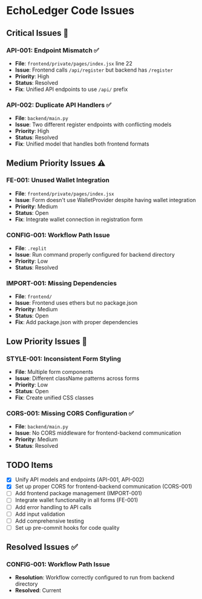 
# EchoLedger Code Issues

## Critical Issues 🚨

### API-001: Endpoint Mismatch ✅
- **File**: `frontend/private/pages/index.jsx` line 22
- **Issue**: Frontend calls `/api/register` but backend has `/register`
- **Priority**: High
- **Status**: Resolved
- **Fix**: Unified API endpoints to use `/api/` prefix

### API-002: Duplicate API Handlers ✅
- **File**: `backend/main.py`
- **Issue**: Two different register endpoints with conflicting models
- **Priority**: High
- **Status**: Resolved
- **Fix**: Unified model that handles both frontend formats

## Medium Priority Issues ⚠️

### FE-001: Unused Wallet Integration
- **File**: `frontend/private/pages/index.jsx`
- **Issue**: Form doesn't use WalletProvider despite having wallet integration
- **Priority**: Medium
- **Status**: Open
- **Fix**: Integrate wallet connection in registration form

### CONFIG-001: Workflow Path Issue
- **File**: `.replit`
- **Issue**: Run command properly configured for backend directory
- **Priority**: Low
- **Status**: Resolved

### IMPORT-001: Missing Dependencies
- **File**: `frontend/`
- **Issue**: Frontend uses ethers but no package.json
- **Priority**: Medium
- **Status**: Open
- **Fix**: Add package.json with proper dependencies

## Low Priority Issues 📝

### STYLE-001: Inconsistent Form Styling
- **File**: Multiple form components
- **Issue**: Different className patterns across forms
- **Priority**: Low
- **Status**: Open
- **Fix**: Create unified CSS classes

### CORS-001: Missing CORS Configuration ✅
- **File**: `backend/main.py`
- **Issue**: No CORS middleware for frontend-backend communication
- **Priority**: Medium
- **Status**: Resolved

## TODO Items

- [x] Unify API models and endpoints (API-001, API-002)
- [x] Set up proper CORS for frontend-backend communication (CORS-001)
- [ ] Add frontend package management (IMPORT-001)
- [ ] Integrate wallet functionality in all forms (FE-001)
- [ ] Add error handling to API calls
- [ ] Add input validation
- [ ] Add comprehensive testing
- [ ] Set up pre-commit hooks for code quality

## Resolved Issues ✅

### CONFIG-001: Workflow Path Issue
- **Resolution**: Workflow correctly configured to run from backend directory
- **Resolved**: Current
